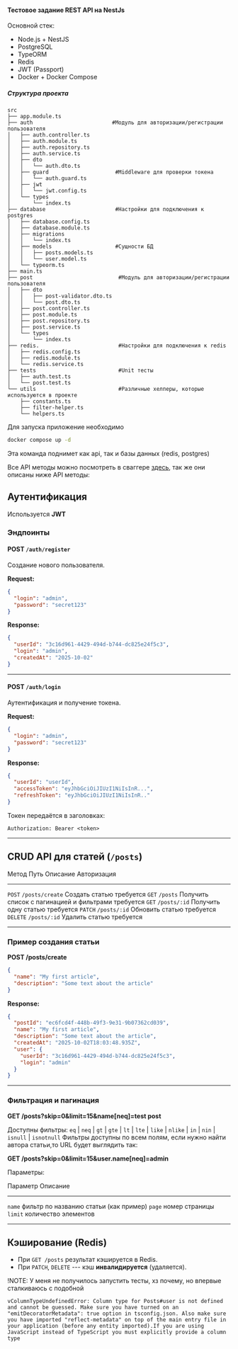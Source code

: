 #### Тестовое задание REST API на NestJs

Основной стек:
- Node.js + NestJS
- PostgreSQL
- TypeORM
- Redis
- JWT (Passport)
- Docker + Docker Compose

##### Структура проекта
```
src
├── app.module.ts
├── auth                         #Модуль для авторизации/регистрации пользователя
│   ├── auth.controller.ts
│   ├── auth.module.ts
│   ├── auth.repository.ts
│   ├── auth.service.ts
│   ├── dto
│   │   └── auth.dto.ts
│   ├── guard                     #Middleware для проверки токена
│   │   └── auth.guard.ts
│   ├── jwt
│   │   └── jwt.config.ts
│   └── types
│       └── index.ts
├── database                      #Настройки для подключения к postgres
│   ├── database.config.ts
│   ├── database.module.ts
│   ├── migrations
│   │   └── index.ts
│   ├── models                    #Сущности БД   
│   │   ├── posts.models.ts
│   │   └── user.model.ts
│   └── typeorm.ts
├── main.ts
├── post                           #Модуль для авторизации/регистрации пользователя   
│   ├── dto
│   │   ├── post-validator.dto.ts
│   │   └── post.dto.ts
│   ├── post.controller.ts
│   ├── post.module.ts
│   ├── post.repository.ts
│   ├── post.service.ts
│   └── types
│       └── index.ts
├── redis.                         #Настройки для подключения к redis                  
│   ├── redis.config.ts
│   ├── redis.module.ts
│   └── redis.service.ts
├── tests                          #Unit тесты
│   ├── auth.test.ts
│   └── post.test.ts
└── utils                          #Различные хелперы, которые используются в проекте                      
    ├── constants.ts
    ├── filter-helper.ts
    └── helpers.ts
```



Для запуска приложение необходимо

```Bash
docker compose up -d
```
Эта команда поднимет как api, так и базы данных (redis, postgres)

Все API методы можно посмотреть в сваггере [здесь](http://localhost:3000/docs), так же они описаны ниже API методы:

## Аутентификация

Используется **JWT**

### Эндпоинты

#### POST `/auth/register`

Создание нового пользователя.

**Request:**

``` json
{
  "login": "admin",
  "password": "secret123"
}
```

**Response:**

``` json
{
  "userId": "3c16d961-4429-494d-b744-dc825e24f5c3",
  "login": "admin",
  "createdAt": "2025-10-02"
}
```

------------------------------------------------------------------------

#### POST `/auth/login`

Аутентификация и получение токена.

**Request:**

``` json
{
  "login": "admin",
  "password": "secret123"
}
```

**Response:**

``` json
{
  "userId": "userId",
  "accessToken": "eyJhbGciOiJIUzI1NiIsInR...",
  "refreshToken": "eyJhbGciOiJIUzI1NiIsInR.."
}
```

Токен передаётся в заголовках:

    Authorization: Bearer <token>

------------------------------------------------------------------------

## CRUD API для статей (`/posts`)

  Метод      Путь           Описание                                   Авторизация
  ---------- -------------- ------------------------------------------ --------------
  `POST`     `/posts/create`       Создать статью                      требуется
  `GET`      `/posts`       Получить список с пагинацией и фильтрами   требуется
  `GET`      `/posts/:id`   Получить одну статью                       требуется
  `PATCH`    `/posts/:id`   Обновить статью                            требуется
  `DELETE`   `/posts/:id`   Удалить статью                             требуется

------------------------------------------------------------------------

### Пример создания статьи

**POST /posts/create**

``` json
{
  "name": "My first article",
  "description": "Some text about the article"
}
```

**Response:**

``` json
{
  "postId": "ec6fcd4f-448b-49f3-9e31-9b07362cd039",
  "name": "My first article",
  "description": "Some text about the article",
  "createdAt": "2025-10-02T18:03:48.935Z",
  "user": {
    "userId": "3c16d961-4429-494d-b744-dc825e24f5c3",
    "login": "admin"
  }
}
```

------------------------------------------------------------------------

### Фильтрация и пагинация

**GET /posts?skip=0&limit=15&name[neq]=test post**

Доступны фильтры: `eq` | `neq` | `gt` | `gte` | `lt` | `lte` | `like` | `nlike` | `in` | `nin` | `isnull` | `isnotnull`
Фильтры доступны по всем полям, если нужно найти автора статьи,то URL будет выглядить так:

**GET /posts?skip=0&limit=15&user.name[neq]=admin**

Параметры:

  Параметр   Описание
  ---------- --------------------------------------
  `name`     фильтр по названию статьи (как пример)
  `page`     номер страницы
  `limit`    количество элементов

------------------------------------------------------------------------

## Кэширование (Redis)

-   При `GET /posts` результат кэшируется в Redis.
-   При `PATCH`, `DELETE` --- кэш **инвалидируется**
    (удаляется).



!NOTE: У меня не получилось запустить тесты, хз почему, но впервые сталкиваюсь с подобной

```
vColumnTypeUndefinedError: Column type for Posts#user is not defined and cannot be guessed. Make sure you have turned on an "emitDecoratorMetadata": true option in tsconfig.json. Also make sure you have imported "reflect-metadata" on top of the main entry file in your application (before any entity imported).If you are using JavaScript instead of TypeScript you must explicitly provide a column type
```